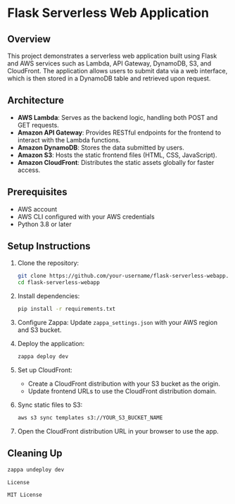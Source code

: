 # Flask Serverless Web Application

## Overview
This project demonstrates a serverless web application built using Flask and AWS services such as Lambda, API Gateway, DynamoDB, S3, and CloudFront. The application allows users to submit data via a web interface, which is then stored in a DynamoDB table and retrieved upon request.

## Architecture
- **AWS Lambda**: Serves as the backend logic, handling both POST and GET requests.
- **Amazon API Gateway**: Provides RESTful endpoints for the frontend to interact with the Lambda functions.
- **Amazon DynamoDB**: Stores the data submitted by users.
- **Amazon S3**: Hosts the static frontend files (HTML, CSS, JavaScript).
- **Amazon CloudFront**: Distributes the static assets globally for faster access.

## Prerequisites
- AWS account
- AWS CLI configured with your AWS credentials
- Python 3.8 or later

## Setup Instructions

1. Clone the repository:
    ```sh
    git clone https://github.com/your-username/flask-serverless-webapp.git
    cd flask-serverless-webapp
    ```

2. Install dependencies:
    ```sh
    pip install -r requirements.txt
    ```

3. Configure Zappa:
    Update `zappa_settings.json` with your AWS region and S3 bucket.

4. Deploy the application:
    ```sh
    zappa deploy dev
    ```

5. Set up CloudFront:
    - Create a CloudFront distribution with your S3 bucket as the origin.
    - Update frontend URLs to use the CloudFront distribution domain.

6. Sync static files to S3:
    ```sh
    aws s3 sync templates s3://YOUR_S3_BUCKET_NAME
    ```

7. Open the CloudFront distribution URL in your browser to use the app.

## Cleaning Up
```sh
zappa undeploy dev

License

MIT License
